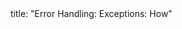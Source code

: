 <frontmatter>
title: "Error Handling: Exceptions: How"
</frontmatter>

<include src="unit-inPage-asFlat.md" boilerplate />
